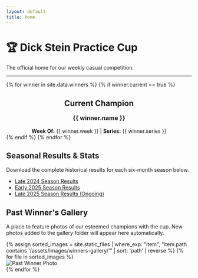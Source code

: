 ```yaml
---
layout: default
title: Home
---
```

# 🏆 Dick Stein Practice Cup
The official home for our weekly casual competition.

---
{% for winner in site.data.winners %}
  {% if winner.current == true %}
<div class="content-card champion-card">
    <h2 style="border-bottom: none; text-align: center;">Current Champion</h2>
    <h3 style="text-align: center; margin-top: 0;">{{ winner.name }}</h3>
    <p style="text-align: center; margin-bottom: 0;"><strong>Week Of:</strong> {{ winner.week }} | <strong>Series:</strong> {{ winner.series }}</p>
</div>
  {% endif %}
{% endfor %}

## Seasonal Results & Stats
<div class="content-card">
    <p>Download the complete historical results for each six-month season below.</p>
    <ul>
        <li><a href="/assets/downloads/DS PC Late 2024-2.xlsx" download>Late 2024 Season Results</a></li>
        <li><a href="/assets/downloads/DS PC Early 2025.xlsx" download>Early 2025 Season Results</a></li>
        <li><a href="/assets/downloads/DS PC Late 2025.xlsx" download>Late 2025 Season Results (Ongoing)</a></li>
    </ul>
</div>

## Past Winner's Gallery
<div class="content-card">
    <p>A place to feature photos of our esteemed champions with the cup. New photos added to the gallery folder will appear here automatically.</p>
    <div class="gallery">
        {% assign sorted_images = site.static_files | where_exp: "item", "item.path contains '/assets/images/winners-gallery/'" | sort: 'path' | reverse %}
        {% for file in sorted_images %}
            <div class="gallery-item">
                <img src="{{ file.path | relative_url }}" alt="Past Winner Photo">
            </div>
        {% endfor %}
    </div>
</div>

